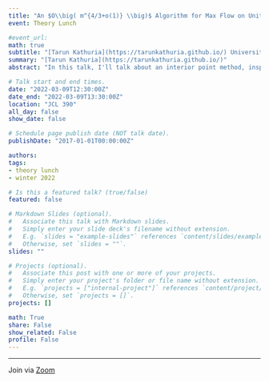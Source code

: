 ```yaml
---
title: "An $O\\big( m^{4/3+o(1)} \\big)$ Algorithm for Max Flow on Unit Capacity Graphs"
event: Theory Lunch

#event_url:
math: true
subtitle: "[Tarun Kathuria](https://tarunkathuria.github.io/) University of California Berkeley"
summary: "[Tarun Kathuria](https://tarunkathuria.github.io/)"
abstract: "In this talk, I'll talk about an interior point method, inspired by potential reduction methods, for the maximum flow problem. I'll first show how to recover the $O(\\sqrt{m})$ iteration algorithm while ensuring progress dependent only on the $\\infty$-norm of the congestion of the flow, which was the main bottleneck of previous approaches. Then, I'll show how to combine it with weight changing strategies of Madry and improvements by Liu and Sidford using $\\ell_2$-$\\ell_p$ flows to get the desired runtime of $O(m^{1/3+o(1)})$ for unit capacity graphs. Based on recent work by myself and independently obtained by Liu and Sidford."

# Talk start and end times.
date: "2022-03-09T12:30:00Z"
date_end: "2022-03-09T13:30:00Z"
location: "JCL 390"
all_day: false
show_date: false

# Schedule page publish date (NOT talk date).
publishDate: "2017-01-01T00:00:00Z"

authors:
tags:
- theory lunch
- winter 2022

# Is this a featured talk? (true/false)
featured: false

# Markdown Slides (optional).
#   Associate this talk with Markdown slides.
#   Simply enter your slide deck's filename without extension.
#   E.g. `slides = "example-slides"` references `content/slides/example-slides.md`.
#   Otherwise, set `slides = ""`.
slides: ""

# Projects (optional).
#   Associate this post with one or more of your projects.
#   Simply enter your project's folder or file name without extension.
#   E.g. `projects = ["internal-project"]` references `content/project/deep-learning/index.md`.
#   Otherwise, set `projects = []`.
projects: []

math: True
share: False
show_related: False
profile: False
---
```


---

Join via [Zoom](https://uchicago.zoom.us/j/93576083259?pwd=L2Vhb2VJYjRvTjRLM09YSkYzMjVMQT09)
